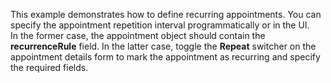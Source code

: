 This example demonstrates how to&nbsp;define recurring appointments. You can specify the appointment repetition interval programmatically or&nbsp;in&nbsp;the UI. In&nbsp;the former case, the appointment object should contain the **recurrenceRule** field. In&nbsp;the latter case, toggle the **Repeat** switcher on&nbsp;the appointment details form to&nbsp;mark the appointment as&nbsp;recurring and specify the required fields.